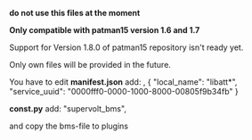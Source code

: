 **do not use this files at the moment**

**Only compatible with patman15 version 1.6 and 1.7**

Support for Version 1.8.0 of patman15 repository isn't ready yet.

Only own files will be provided in the future.

You have to edit
**manifest.json**
add:
        ,
        {
          "local_name": "libatt*",
          "service_uuid": "0000fff0-0000-1000-8000-00805f9b34fb"
        }

**const.py**
add:
        "supervolt_bms",

and copy the bms-file to plugins

